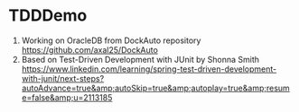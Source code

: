 # TDDDemo

1. Working on OracleDB from DockAuto repository \
   https://github.com/axal25/DockAuto
2. Based on Test-Driven Development with JUnit by Shonna Smith \
   https://www.linkedin.com/learning/spring-test-driven-development-with-junit/next-steps?autoAdvance=true&amp;autoSkip=true&amp;autoplay=true&amp;resume=false&amp;u=2113185
